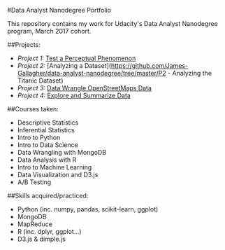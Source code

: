 
#Data Analyst Nanodegree Portfolio

This repository contains my work for Udacity's Data Analyst Nanodegree program, March 2017 cohort.

##Projects:

* *Project 1:* [Test a Perceptual Phenomenon](https://github.com/James-Gallagher/data-analyst-nanodegree/tree/master/P1%20-Test%20a%20Perceptual%20Phenomenon)
* *Project 2:* [Analyzing a Dataset](https://github.com/James-Gallagher/data-analyst-nanodegree/tree/master/P2 - Analyzing the Titanic Dataset)
* *Project 3:* [Data Wrangle OpenStreetMaps Data](https://github.com/James-Gallagher/data-analyst-nanodegree/tree/master/P3%20-%20Data%20Wrangling%20with%20MongoDB)
* *Project 4:* [Explore and Summarize Data](https://github.com/James-Gallagher/data-analyst-nanodegree/tree/master/P4%20-%20Explore%20and%20Summarize%20Data)

##Courses taken:
* Descriptive Statistics
* Inferential Statistics
* Intro to Python
* Intro to Data Science
* Data Wrangling with MongoDB
* Data Analysis with R
* Intro to Machine Learning
* Data Visualization and D3.js
* A/B Testing

##Skills acquired/practiced:
* Python (inc. numpy, pandas, scikit-learn, ggplot)
* MongoDB
* MapReduce
* R (inc. dplyr, ggplot...)
* D3.js & dimple.js
